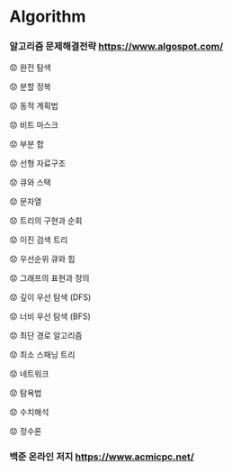 # Algorithm


### 알고리즘 문제해결전략 https://www.algospot.com/


:worried: 완전 탐색

:worried: 분할 정복

:worried: 동적 계획법

:worried: 비트 마스크

:worried: 부분 합

:worried: 선형 자료구조

:worried: 큐와 스택

:worried: 문자열


:worried: 트리의 구현과 순회

:worried: 이진 검색 트리

:worried: 우선순위 큐와 힙


:worried: 그래프의 표현과 정의

:worried: 깊이 우선 탐색 (DFS)

:worried: 너비 우선 탐색 (BFS)

:worried: 최단 경로 알고리즘

:worried: 최소 스패닝 트리

:worried: 네트워크


:worried: 탐욕법

:worried: 수치해석

:worried: 정수론


### 백준 온라인 저지 https://www.acmicpc.net/


